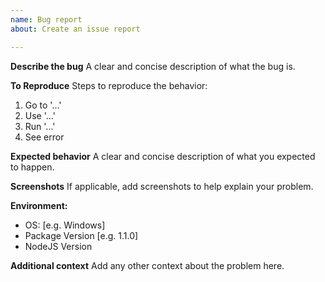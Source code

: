 ```yaml
---
name: Bug report
about: Create an issue report

---
```


**Describe the bug**
A clear and concise description of what the bug is.

**To Reproduce**
Steps to reproduce the behavior:
1. Go to '...'
2. Use '...'
3. Run '...'
4. See error

**Expected behavior**
A clear and concise description of what you expected to happen.

**Screenshots**
If applicable, add screenshots to help explain your problem.

**Environment:**
 - OS: [e.g. Windows]
 - Package Version [e.g. 1.1.0]
 - NodeJS Version

**Additional context**
Add any other context about the problem here.
